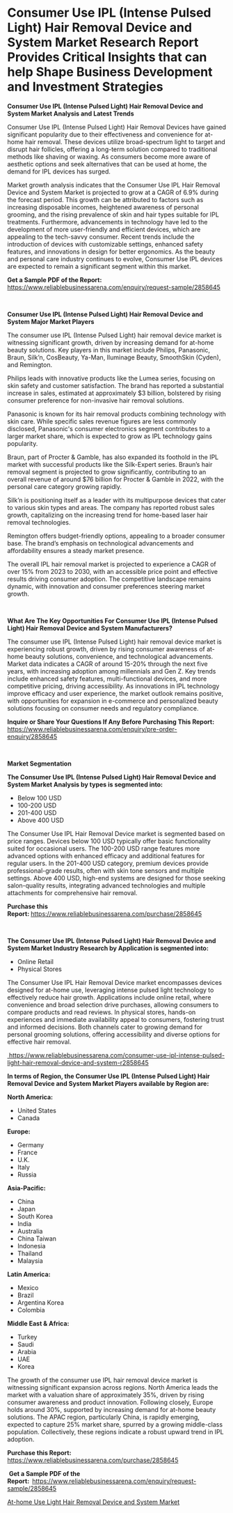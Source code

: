 <p><h1>Consumer Use IPL (Intense Pulsed Light) Hair Removal Device and System Market Research Report Provides Critical Insights that can help Shape Business Development and Investment Strategies</h1></p><p><strong>Consumer Use IPL (Intense Pulsed Light) Hair Removal Device and System Market Analysis and Latest Trends</strong></p>
<p><p>Consumer Use IPL (Intense Pulsed Light) Hair Removal Devices have gained significant popularity due to their effectiveness and convenience for at-home hair removal. These devices utilize broad-spectrum light to target and disrupt hair follicles, offering a long-term solution compared to traditional methods like shaving or waxing. As consumers become more aware of aesthetic options and seek alternatives that can be used at home, the demand for IPL devices has surged.</p><p>Market growth analysis indicates that the Consumer Use IPL Hair Removal Device and System Market is projected to grow at a CAGR of 6.9% during the forecast period. This growth can be attributed to factors such as increasing disposable incomes, heightened awareness of personal grooming, and the rising prevalence of skin and hair types suitable for IPL treatments. Furthermore, advancements in technology have led to the development of more user-friendly and efficient devices, which are appealing to the tech-savvy consumer. Recent trends include the introduction of devices with customizable settings, enhanced safety features, and innovations in design for better ergonomics. As the beauty and personal care industry continues to evolve, Consumer Use IPL devices are expected to remain a significant segment within this market.</p></p>
<p><strong>Get a Sample PDF of the Report:&nbsp;</strong> <a href="https://www.reliablebusinessarena.com/enquiry/request-sample/2858645?utm_campaign=3251&utm_medium=2&utm_source=Github&utm_content=ia&utm_term=12032025&utm_id=consumer-use-ipl-intense-pulsed-light-hair-removal-device-and-system">https://www.reliablebusinessarena.com/enquiry/request-sample/2858645</a></p>
<p>&nbsp;</p>
<p><strong>Consumer Use IPL (Intense Pulsed Light) Hair Removal Device and System Major Market Players</strong></p>
<p><p>The consumer use IPL (Intense Pulsed Light) hair removal device market is witnessing significant growth, driven by increasing demand for at-home beauty solutions. Key players in this market include Philips, Panasonic, Braun, Silk’n, CosBeauty, Ya-Man, Iluminage Beauty, SmoothSkin (Cyden), and Remington.</p><p>Philips leads with innovative products like the Lumea series, focusing on skin safety and customer satisfaction. The brand has reported a substantial increase in sales, estimated at approximately $3 billion, bolstered by rising consumer preference for non-invasive hair removal solutions.</p><p>Panasonic is known for its hair removal products combining technology with skin care. While specific sales revenue figures are less commonly disclosed, Panasonic's consumer electronics segment contributes to a larger market share, which is expected to grow as IPL technology gains popularity.</p><p>Braun, part of Procter & Gamble, has also expanded its foothold in the IPL market with successful products like the Silk-Expert series. Braun’s hair removal segment is projected to grow significantly, contributing to an overall revenue of around $76 billion for Procter & Gamble in 2022, with the personal care category growing rapidly.</p><p>Silk’n is positioning itself as a leader with its multipurpose devices that cater to various skin types and areas. The company has reported robust sales growth, capitalizing on the increasing trend for home-based laser hair removal technologies.</p><p>Remington offers budget-friendly options, appealing to a broader consumer base. The brand’s emphasis on technological advancements and affordability ensures a steady market presence.</p><p>The overall IPL hair removal market is projected to experience a CAGR of over 15% from 2023 to 2030, with an accessible price point and effective results driving consumer adoption. The competitive landscape remains dynamic, with innovation and consumer preferences steering market growth.</p></p>
<p>&nbsp;</p>
<p><strong>What Are The Key Opportunities For Consumer Use IPL (Intense Pulsed Light) Hair Removal Device and System Manufacturers?</strong></p>
<p><p>The consumer use IPL (Intense Pulsed Light) hair removal device market is experiencing robust growth, driven by rising consumer awareness of at-home beauty solutions, convenience, and technological advancements. Market data indicates a CAGR of around 15-20% through the next five years, with increasing adoption among millennials and Gen Z. Key trends include enhanced safety features, multi-functional devices, and more competitive pricing, driving accessibility. As innovations in IPL technology improve efficacy and user experience, the market outlook remains positive, with opportunities for expansion in e-commerce and personalized beauty solutions focusing on consumer needs and regulatory compliance.</p></p>
<p><strong>Inquire or Share Your Questions If Any Before Purchasing This Report:</strong> <a href="https://www.reliablebusinessarena.com/enquiry/pre-order-enquiry/2858645?utm_campaign=3251&utm_medium=2&utm_source=Github&utm_content=ia&utm_term=12032025&utm_id=consumer-use-ipl-intense-pulsed-light-hair-removal-device-and-system">https://www.reliablebusinessarena.com/enquiry/pre-order-enquiry/2858645</a></p>
<p>&nbsp;</p>
<p><strong>Market Segmentation</strong></p>
<p><strong>The Consumer Use IPL (Intense Pulsed Light) Hair Removal Device and System Market Analysis by types is segmented into:</strong></p>
<p><ul><li>Below 100 USD</li><li>100-200 USD</li><li>201-400 USD</li><li>Above 400 USD</li></ul></p>
<p><p>The Consumer Use IPL Hair Removal Device market is segmented based on price ranges. Devices below 100 USD typically offer basic functionality suited for occasional users. The 100-200 USD range features more advanced options with enhanced efficacy and additional features for regular users. In the 201-400 USD category, premium devices provide professional-grade results, often with skin tone sensors and multiple settings. Above 400 USD, high-end systems are designed for those seeking salon-quality results, integrating advanced technologies and multiple attachments for comprehensive hair removal.</p></p>
<p><strong>Purchase this Report:&nbsp;</strong><a href="https://www.reliablebusinessarena.com/purchase/2858645?utm_campaign=3251&utm_medium=2&utm_source=Github&utm_content=ia&utm_term=12032025&utm_id=consumer-use-ipl-intense-pulsed-light-hair-removal-device-and-system">https://www.reliablebusinessarena.com/purchase/2858645</a></p>
<p>&nbsp;</p>
<p><strong>The Consumer Use IPL (Intense Pulsed Light) Hair Removal Device and System Market Industry Research by Application is segmented into:</strong></p>
<p><ul><li>Online Retail</li><li>Physical Stores</li></ul></p>
<p><p>The Consumer Use IPL Hair Removal Device market encompasses devices designed for at-home use, leveraging intense pulsed light technology to effectively reduce hair growth. Applications include online retail, where convenience and broad selection drive purchases, allowing consumers to compare products and read reviews. In physical stores, hands-on experiences and immediate availability appeal to consumers, fostering trust and informed decisions. Both channels cater to growing demand for personal grooming solutions, offering accessibility and diverse options for effective hair removal.</p></p>
<p><a href="https://www.reliablebusinessarena.com/consumer-use-ipl-intense-pulsed-light-hair-removal-device-and-system-r2858645?utm_campaign=3251&utm_medium=2&utm_source=Github&utm_content=ia&utm_term=12032025&utm_id=consumer-use-ipl-intense-pulsed-light-hair-removal-device-and-system">&nbsp;https://www.reliablebusinessarena.com/consumer-use-ipl-intense-pulsed-light-hair-removal-device-and-system-r2858645</a></p>
<p><strong>In terms of Region, the Consumer Use IPL (Intense Pulsed Light) Hair Removal Device and System Market Players available by Region are:</strong></p>
<p>
    <p> <strong> North America: </strong>
        <ul>
            <li>United States</li>
            <li>Canada</li>
        </ul>
        </p> 
    <p> <strong> Europe: </strong>
        <ul>
            <li>Germany</li>
            <li>France</li>
            <li>U.K.</li>
            <li>Italy</li>
            <li>Russia</li>
        </ul>
        </p> 
    <p> <strong> Asia-Pacific: </strong>
        <ul>
            <li>China</li>
            <li>Japan</li>
            <li>South Korea</li>
            <li>India</li>
            <li>Australia</li>
            <li>China Taiwan</li>
            <li>Indonesia</li>
            <li>Thailand</li>
            <li>Malaysia</li>
        </ul>
        </p> 
    <p> <strong> Latin America: </strong>
        <ul>
            <li>Mexico</li>
            <li>Brazil</li>
            <li>Argentina Korea</li>
            <li>Colombia</li>
        </ul>
        </p> 
    <p> <strong> Middle East & Africa: </strong>
        <ul>
            <li>Turkey</li>
            <li>Saudi</li>
            <li>Arabia</li>
            <li>UAE</li>
            <li>Korea</li>
        </ul>
    </p>
    </p>
<p><p>The growth of the consumer use IPL hair removal device market is witnessing significant expansion across regions. North America leads the market with a valuation share of approximately 35%, driven by rising consumer awareness and product innovation. Following closely, Europe holds around 30%, supported by increasing demand for at-home beauty solutions. The APAC region, particularly China, is rapidly emerging, expected to capture 25% market share, spurred by a growing middle-class population. Collectively, these regions indicate a robust upward trend in IPL adoption.</p></p>
<p><strong>Purchase this Report: </strong><a href="https://www.reliablebusinessarena.com/purchase/2858645?utm_campaign=3251&utm_medium=2&utm_source=Github&utm_content=ia&utm_term=12032025&utm_id=consumer-use-ipl-intense-pulsed-light-hair-removal-device-and-system">https://www.reliablebusinessarena.com/purchase/2858645</a></p>
<p>&nbsp;<strong>Get a Sample PDF of the Report:&nbsp;&nbsp;</strong><a href="https://www.reliablebusinessarena.com/enquiry/request-sample/2858645?utm_campaign=3251&utm_medium=2&utm_source=Github&utm_content=ia&utm_term=12032025&utm_id=consumer-use-ipl-intense-pulsed-light-hair-removal-device-and-system">https://www.reliablebusinessarena.com/enquiry/request-sample/2858645</a></p>
<p><strong></strong></p>
<p><p><a href="https://github.com/donkalucine10/Market-Research-Report-List-1/blob/main/at-home-use-light-hair-removal-device-and-system-market.md?utm_campaign=3251&utm_medium=2&utm_source=Github&utm_content=ia&utm_term=12032025&utm_id=consumer-use-ipl-intense-pulsed-light-hair-removal-device-and-system">At-home Use Light Hair Removal Device and System Market</a></p></p>